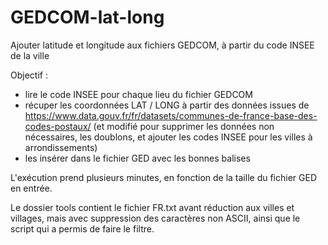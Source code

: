 # GEDCOM-lat-long
Ajouter latitude et longitude aux fichiers GEDCOM, à partir du code INSEE de la ville

Objectif : 
- lire le code INSEE pour chaque lieu du fichier GEDCOM
- récuper les coordonnées LAT / LONG à partir des données issues de https://www.data.gouv.fr/fr/datasets/communes-de-france-base-des-codes-postaux/ (et modifié pour supprimer les données non nécessaires, les doublons, et ajouter les codes INSEE pour les villes à arrondissements)
- les insérer dans le fichier GED avec les bonnes balises

L'exécution prend  plusieurs minutes, en fonction de la taille du fichier GED en entrée.

Le dossier tools contient le fichier FR.txt avant réduction aux villes et villages, mais avec suppression des caractères non ASCII, ainsi que le script qui a permis de faire le filtre.
